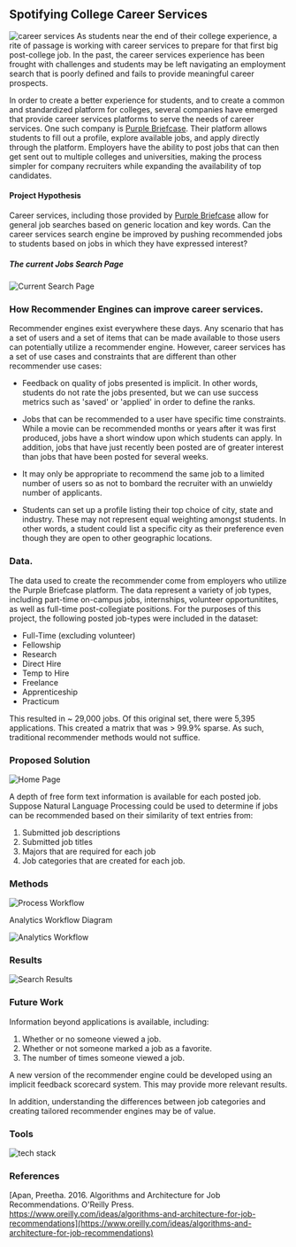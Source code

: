 ## Spotifying College Career Services

![career services](images/career_svcs_image.png "Career Services")
As students near the end of their college experience, a rite of passage is working with career services to prepare for that first big post-college job.  In the past, the career services experience has been frought with challenges and students may be left navigating an employment search that is poorly defined and fails to provide meaningful career prospects.  

In order to create a better experience for students, and to create a common and standardized platform for colleges, several companies have emerged that provide career services platforms to serve the needs of career services.  One such company is [Purple Briefcase](http://www.purplebriefcase.com/).  Their platform allows students to fill out a profile, explore available jobs, and apply directly through the platform.  Employers have the ability to post jobs that can then get sent out to multiple colleges and universities, making the process simpler for company recruiters while expanding the availability of top candidates.

#### Project Hypothesis

Career services, including those provided by [Purple Briefcase](http://www.purplebriefcase.com/) allow for general job searches based on generic location and key words.  Can the career services search engine be improved by pushing recommended jobs to students based on jobs in which they have expressed interest?

##### The current Jobs Search Page

![Current Search Page](images/pb_jobsearchscreen_current.png "Current Search Page")


### How Recommender Engines can improve career services.

Recommender engines exist everywhere these days.  Any scenario that has a set of users and a set of items that can be made available to those users can potentially utilize a recommender engine.  However, career services has a set of use cases and constraints that are different than other recommender use cases:

+ Feedback on quality of jobs presented is implicit.  In other words, students do not rate the jobs presented, but we can use success metrics such as 'saved' or 'applied' in order to define the ranks.

+ Jobs that can be recommended to a user have specific time constraints.  While a movie can be recommended months or years after it was first produced, jobs have a short window upon which students can apply.  In addition, jobs that have just recently been posted are of greater interest than jobs that have been posted for several weeks.

+ It may only be appropriate to recommend the same job to a limited number of users so as not to bombard the recruiter with an unwieldy number of applicants.

+ Students can set up a profile listing their top choice of city, state and industry.  These may not represent equal weighting amongst students.  In other words, a student could list a specific city as their preference even though they are open to other geographic locations.

### Data.

The data used to create the recommender come from employers who utilize the Purple Briefcase platform.  The data represent a variety of job types, including part-time on-campus jobs, internships, volunteer opportunitites, as well as full-time post-collegiate positions.  For the purposes of this project, the following posted job-types were included in the dataset:

+ Full-Time (excluding volunteer)
+ Fellowship
+ Research
+ Direct Hire
+ Temp to Hire
+ Freelance
+ Apprenticeship
+ Practicum

This resulted in ~ 29,000 jobs.  Of this original set, there were 5,395 applications.  This created a matrix that was > 99.9% sparse.  As such, traditional recommender methods would not suffice.

### Proposed Solution

![Home Page](images/recommender_home_page.png "Home Page")

A depth of free form text information is available for each posted job. Suppose Natural Language Processing could be used to determine if jobs can be recommended based on their similarity of text entries from:

1. Submitted job descriptions
2. Submitted job titles
3. Majors that are required for each job
4. Job categories that are created for each job.
 
### Methods

![Process Workflow](images/job_recommender_workflow.001.png "Process Workflow")

Analytics Workflow Diagram

![Analytics Workflow](images/analytics_workflow.png "Analytics Workflow")

### Results

![Search Results](images/search_results_example.png "Search Results Sample")

### Future Work

Information beyond applications is available, including:

1. Whether or no someone viewed a job.
2. Whether or not someone marked a job as a favorite.
3. The number of times someone viewed a job.

A new version of the recommender engine could be developed using an implicit feedback scorecard system.  This may provide more relevant results.

In addition, understanding the differences between job categories and creating tailored recommender engines may be of value.

### Tools
![tech stack](images/job_recommender_tech_stack.001.png "Tools Used")

### References
[Apan, Preetha. 2016. Algorithms and Architecture for Job Recommendations. O'Reilly Press. https://www.oreilly.com/ideas/algorithms-and-architecture-for-job-recommendations](https://www.oreilly.com/ideas/algorithms-and-architecture-for-job-recommendations)



 